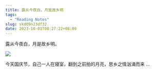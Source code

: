 ```yaml
---
title: 露从今夜白，月是故乡明
tags:
  - "Reading Notes"
slug: skd09n23df32
date: 2023-10-01T08:27:22+08:00
---
```


露从今夜白，月是故乡明。

<!--more-->

![](https://images.yuanj.top/202310012227430.png)

今天国庆节，自己一人在寝室，翻到之前拍的月亮，思乡之情汹涌而来 ...